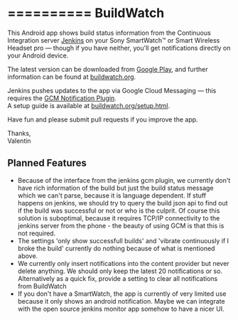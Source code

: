 ==========
BuildWatch
==========

This Android app shows build status information from the Continuous Integration server [Jenkins](http://jenkins-ci.org) on your Sony SmartWatch&trade; or Smart Wireless Headset pro &mdash; though if you have neither, you'll get notifications directly on your Android device.

The latest version can be downloaded from [Google Play](https://play.google.com/store/apps/details?id=com.crowflying.buildwatch&referrer=utm_source%3Dgithub%26utm_medium%3Dreadme%26utm_content%3Dapp), and further information can be found at [buildwatch.org](http://buildwatch.org/?utm_source=github&utm_medium=readme&utm_content=app).

Jenkins pushes updates to the app via Google Cloud Messaging &mdash; this requires the [GCM Notification Plugin](https://wiki.jenkins-ci.org/display/JENKINS/GCM+Notification+Plugin).  
A setup guide is available at [buildwatch.org/setup.html](http://buildwatch.org/setup.html?utm_source=github&utm_medium=readme&utm_content=app).

Have fun and please submit pull requests if you improve the app.

Thanks,  
Valentin

Planned Features
----------------
* Because of the interface from the jenkins gcm plugin, we currently don't have rich information of the build but just the build status message which we can't parse, because it is language dependent. If stuff happens on jenkins, we should try to query the build json api to find out if the build was successful or not or who is the culprit. Of course this solution is suboptimal, because it requires TCP/IP connectivity to the jenkins server from the phone - the beauty of using GCM is that this is not required.
* The settings 'only show successfull builds' and 'vibrate continuously if I broke the build' currently do nothing because of what is mentioned above.
* We currently only insert notifications into the content provider but never delete anything. We should only keep the latest 20 notifications or so. Alternatively as a quick fix, provide a setting to clear all notifications from BuildWatch
* If you don't have a SmartWatch, the app is currently of very limited use because it only shows an android notification. Maybe we can integrate with the open source jenkins monitor app somehow to have a nicer UI.
